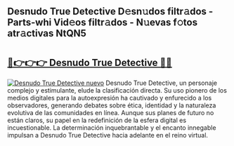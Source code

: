 ## Desnudo True Detective D𝚎sn𝚞dos filtr𝚊dos - Parts-whi Vid𝚎os filtr𝚊dos - N𝚞evas f𝚘tos atr𝚊ctivas NtQN5

# <h2><a href="http://mb94ykj.tromn.icu/?c=Desnudo+True+Detective">🔗👉👉👉 Desnudo True Detective 🔗🔗</a></h2>

[![Desnudo True Detective nuevo](https://i.imgur.com/pEAQMta.gif)](http://mb94ykj.tromn.icu/?c=Desnudo+True+Detective)
Desnudo True Detective, un personaje complejo y estimulante, elude la clasificación directa. Su uso pionero de los medios digitales para la autoexpresión ha cautivado y enfurecido a los observadores, generando debates sobre ética, identidad y la naturaleza evolutiva de las comunidades en línea. Aunque sus planes de futuro no están claros, su papel en la redefinición de la esfera digital es incuestionable. La determinación inquebrantable y el encanto innegable impulsan a Desnudo True Detective hacia adelante en el reino virtual.
